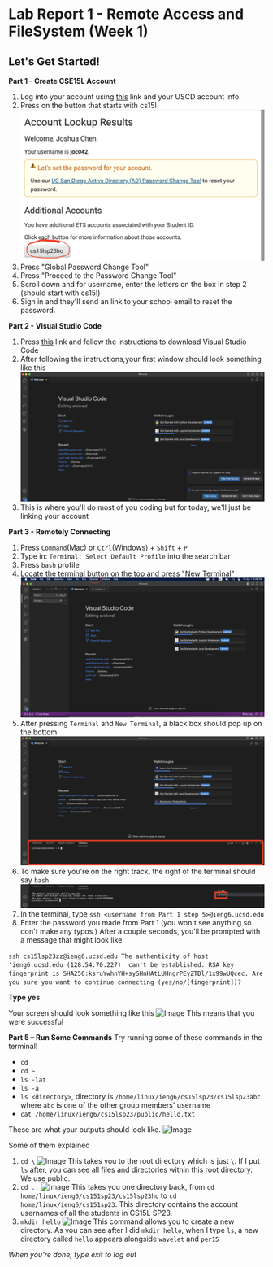 # **Lab Report 1 - Remote Access and FileSystem (Week 1)**

## Let's Get Started! 

**Part 1 - Create CSE15L Account** 
1. Log into your account using [this](https://sdacs.ucsd.edu/~icc/index.php) link and your USCD account info.
2. Press on the button that starts with cs15l
![Image](LabImages/buttonImage.png)
3. Press "Global Password Change Tool"
4. Press "Proceed to the Password Change Tool" 
5. Scroll down and for username, enter the letters on the box in step 2 (should start with cs15l)
6. Sign in and they'll send an link to your school email to reset the password. 

**Part 2 - Visual Studio Code** 
1. Press [this](https://code.visualstudio.com/) link and follow the instructions to download Visual Studio Code 
2. After following the instructions,your first window should look something like this 
![Image](LabImages/vscode.png)
3. This is where you'll do most of you coding but for today, we'll just be linking your account 

**Part 3 - Remotely Connecting**
1. Press ```Command```(Mac) or ```Ctrl```(Windows) + ```Shift``` + ```P``` 
2. Type in: ```Terminal: Select Default Profile``` into the search bar 
3. Press ```bash``` profile 
4. Locate the terminal button on the top and press "New Terminal" 
![Image](LabImages/terminal.png)
5. After pressing ``` Terminal ``` and  ``` New Terminal ```, a black box should pop up on the bottom 
![Image](LabImages/Terminal.png) 
5. To make sure you're on the right track, the right of the terminal should say ```bash```
![Image](LabImages/Bash2.png)
6. In the terminal, type ```ssh <username from Part 1 step 5>@ieng6.ucsd.edu```
7. Enter the password you made from Part 1 (you won't see anything so don't make any typos )
After a couple seconds, you'll be prompted with a message that might look like 

```ssh cs15lsp23zz@ieng6.ucsd.edu The authenticity of host 'ieng6.ucsd.edu (128.54.70.227)' can't be established. RSA key fingerprint is SHA256:ksruYwhnYH+sySHnHAtLUHngrPEyZTDl/1x99wUQcec. Are you sure you want to continue connecting (yes/no/[fingerprint])?```

**Type yes**

Your screen should look something like this 
![Image](LabImages/stats.png)
This means that you were successful

**Part 5 – Run Some Commands**
Try running some of these commands in the terminal!
* ```cd```
* ```cd ~ ```
* ```ls -lat```
* ```ls -a```
* ```ls <directory>```, directory is ```/home/linux/ieng6/cs15lsp23/cs15lsp23abc``` where ```abc``` is one of the other group members' username 
* ```cat /home/linux/ieng6/cs15lsp23/public/hello.txt```

These are what your outputs should look like. 
![Image](LabImages/examples.png)

Some of them explained 
1. ```cd \```
![Image](LabImages/rootDirectory.png)
This takes you to the root directory which is just  ```\```. If I put ```ls``` after, you can see all files and directories within this root directory. We use public.
2. ```cd ..``` 
![Image](LabImages/allNames.png)
This takes you one directory back, from ```cd home/linux/ieng6/cs151sp23/cs15lsp23ho``` to ```cd home/linux/ieng6/cs151sp23```. This directory contains the account usernames of all the students in CS15L SP23. 
3. ```mkdir hello``` 
![Image](LabImages/mkdir.png)
This command allows you to create a new directory. As you can see after I did ```mkdir hello```, when I type ```ls```, a new directory called ```hello``` appears alongside ```wavelet``` and ```per15```


*When you're done, type exit to log out* 


